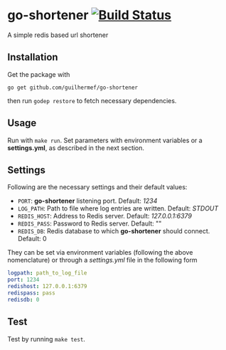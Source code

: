 # go-shortener [![Build Status](https://travis-ci.org/guilhermef/go-shortener.svg?branch=master)](https://travis-ci.org/guilhermef/go-shortener)
A simple redis based url shortener

## Installation

Get the package with
```
go get github.com/guilhermef/go-shortener
```

then run `godep restore` to fetch necessary dependencies.


## Usage

Run with `make run`. Set parameters with environment variables or a __settings.yml__, as described in the next section.

## Settings
Following are the necessary settings and their default values:

* `PORT`: __go-shortener__ listening port. Default: _1234_
* `LOG_PATH`: Path to file where log entries are written. Default: _STDOUT_
* `REDIS_HOST`: Address to Redis server. Default: _127.0.0.1:6379_
* `REDIS_PASS`: Password to Redis server. Default: ""
* `REDIS_DB`: Redis database to which __go-shortener__ should connect. Default: 0

They can be set via environment variables (following the above nomenclature) or through a _settings.yml_ file in the following form

```YAML
logpath: path_to_log_file
port: 1234
redishost: 127.0.0.1:6379
redispass: pass
redisdb: 0
```

## Test

Test by running `make test`.